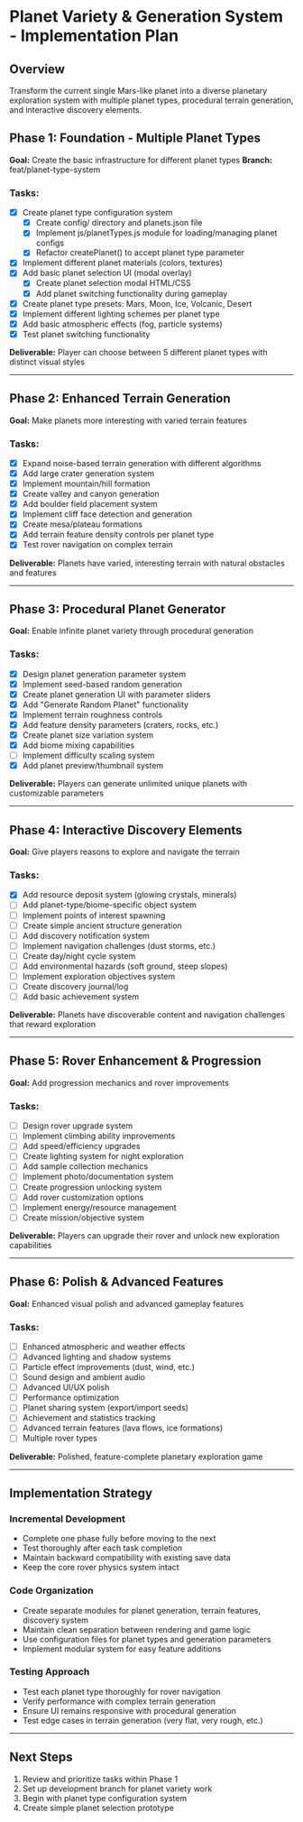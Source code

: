 # Planet Variety & Generation System - Implementation Plan

## Overview
Transform the current single Mars-like planet into a diverse planetary exploration system with multiple planet types, procedural terrain generation, and interactive discovery elements.

## Phase 1: Foundation - Multiple Planet Types
**Goal:** Create the basic infrastructure for different planet types
**Branch:** feat/planet-type-system 

### Tasks:
- [x] Create planet type configuration system
  - [x] Create config/ directory and planets.json file
  - [x] Implement js/planetTypes.js module for loading/managing planet configs
  - [x] Refactor createPlanet() to accept planet type parameter
- [x] Implement different planet materials (colors, textures)
- [x] Add basic planet selection UI (modal overlay)
  - [x] Create planet selection modal HTML/CSS
  - [x] Add planet switching functionality during gameplay
- [x] Create planet type presets: Mars, Moon, Ice, Volcanic, Desert
- [x] Implement different lighting schemes per planet type
- [x] Add basic atmospheric effects (fog, particle systems)
- [x] Test planet switching functionality

**Deliverable:** Player can choose between 5 different planet types with distinct visual styles

---

## Phase 2: Enhanced Terrain Generation
**Goal:** Make planets more interesting with varied terrain features

### Tasks:
- [x] Expand noise-based terrain generation with different algorithms
- [x] Add large crater generation system
- [x] Implement mountain/hill formation
- [x] Create valley and canyon generation
- [x] Add boulder field placement system
- [x] Implement cliff face detection and generation
- [x] Create mesa/plateau formations
- [x] Add terrain feature density controls per planet type
- [x] Test rover navigation on complex terrain

**Deliverable:** Planets have varied, interesting terrain with natural obstacles and features

---

## Phase 3: Procedural Planet Generator
**Goal:** Enable infinite planet variety through procedural generation

### Tasks:
- [x] Design planet generation parameter system
- [x] Implement seed-based random generation
- [x] Create planet generation UI with parameter sliders
- [x] Add "Generate Random Planet" functionality
- [x] Implement terrain roughness controls
- [x] Add feature density parameters (craters, rocks, etc.)
- [x] Create planet size variation system
- [x] Add biome mixing capabilities
- [ ] Implement difficulty scaling system
- [x] Add planet preview/thumbnail system

**Deliverable:** Players can generate unlimited unique planets with customizable parameters

---

## Phase 4: Interactive Discovery Elements
**Goal:** Give players reasons to explore and navigate the terrain

### Tasks:
- [x] Add resource deposit system (glowing crystals, minerals)
- [ ] Add planet-type/biome-specific object system
- [ ] Implement points of interest spawning
- [ ] Create simple ancient structure generation
- [ ] Add discovery notification system
- [ ] Implement navigation challenges (dust storms, etc.)
- [ ] Create day/night cycle system
- [ ] Add environmental hazards (soft ground, steep slopes)
- [ ] Implement exploration objectives system
- [ ] Create discovery journal/log
- [ ] Add basic achievement system

**Deliverable:** Planets have discoverable content and navigation challenges that reward exploration

---

## Phase 5: Rover Enhancement & Progression
**Goal:** Add progression mechanics and rover improvements

### Tasks:
- [ ] Design rover upgrade system
- [ ] Implement climbing ability improvements
- [ ] Add speed/efficiency upgrades
- [ ] Create lighting system for night exploration
- [ ] Add sample collection mechanics
- [ ] Implement photo/documentation system
- [ ] Create progression unlocking system
- [ ] Add rover customization options
- [ ] Implement energy/resource management
- [ ] Create mission/objective system

**Deliverable:** Players can upgrade their rover and unlock new exploration capabilities

---

## Phase 6: Polish & Advanced Features
**Goal:** Enhanced visual polish and advanced gameplay features

### Tasks:
- [ ] Enhanced atmospheric and weather effects
- [ ] Advanced lighting and shadow systems
- [ ] Particle effect improvements (dust, wind, etc.)
- [ ] Sound design and ambient audio
- [ ] Advanced UI/UX polish
- [ ] Performance optimization
- [ ] Planet sharing system (export/import seeds)
- [ ] Achievement and statistics tracking
- [ ] Advanced terrain features (lava flows, ice formations)
- [ ] Multiple rover types

**Deliverable:** Polished, feature-complete planetary exploration game

---

## Implementation Strategy

### Incremental Development
- Complete one phase fully before moving to the next
- Test thoroughly after each task completion
- Maintain backward compatibility with existing save data
- Keep the core rover physics system intact

### Code Organization
- Create separate modules for planet generation, terrain features, discovery system
- Maintain clean separation between rendering and game logic
- Use configuration files for planet types and generation parameters
- Implement modular system for easy feature additions

### Testing Approach
- Test each planet type thoroughly for rover navigation
- Verify performance with complex terrain generation
- Ensure UI remains responsive with procedural generation
- Test edge cases in terrain generation (very flat, very rough, etc.)

---

## Next Steps
1. Review and prioritize tasks within Phase 1
2. Set up development branch for planet variety work  
3. Begin with planet type configuration system
4. Create simple planet selection prototype